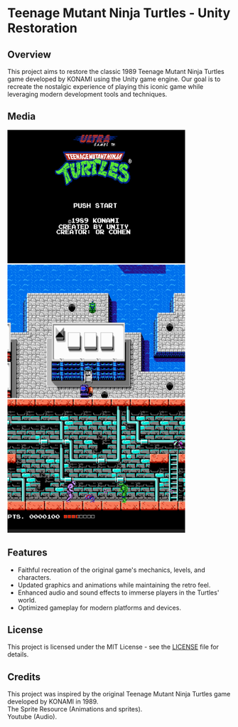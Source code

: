 # Teenage Mutant Ninja Turtles - Unity Restoration

## Overview
This project aims to restore the classic 1989 Teenage Mutant Ninja Turtles game developed by KONAMI using the Unity game engine. Our goal is to recreate the nostalgic experience of playing this iconic game while leveraging modern development tools and techniques.


## Media
<img src="ReadmeFiles/readmeImg1.png" alt="Description of Image" width="400" height="300">
<img src="ReadmeFiles/readmeImg2.png" alt="Description of Image" width="400" height="300">
<img src="ReadmeFiles/readmeImg3.png" alt="Description of Image" width="400" height="300">

## Features
- Faithful recreation of the original game's mechanics, levels, and characters.
- Updated graphics and animations while maintaining the retro feel.
- Enhanced audio and sound effects to immerse players in the Turtles' world.
- Optimized gameplay for modern platforms and devices.

## License
This project is licensed under the MIT License - see the [LICENSE](https://choosealicense.com/licenses/mit/) file for details.

## Credits
This project was inspired by the original Teenage Mutant Ninja Turtles game developed by KONAMI in 1989.<br>
The Sprite Resource (Animations and sprites).<br>
Youtube (Audio).





